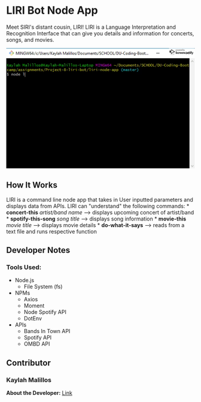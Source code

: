 # LIRI Bot Node App

Meet SIRI's distant cousin, LIRI! LIRI is a Language Interpretation and Recognition Interface that can give you details and information for concerts, songs, and movies.

![Say Hi Demo](https://github.com/kmalillos/liri-node-app/blob/master/assets/gif/1-say-hi.gif)

## How It Works

LIRI is a command line node app that takes in User inputted parameters and displays data from APIs. LIRI can "understand" the following commands:
    * **concert-this** *artist/band name* --> displays upcoming concert of artist/band
    * **spotify-this-song** *song title* --> displays song information
    * **movie-this** *movie title* --> displays movie details
    * **do-what-it-says** --> reads from a text file and runs respective function

## Developer Notes

### Tools Used:
* Node.js
    - File System (fs)
* NPMs
    - Axios
    - Moment
    - Node Spotify API
    - DotEnv
* APIs
    - Bands In Town API
    - Spotify API
    - OMBD API

## Contributor

### Kaylah Malillos

**About the Developer:** [Link](https://kmalillos.github.io/)

